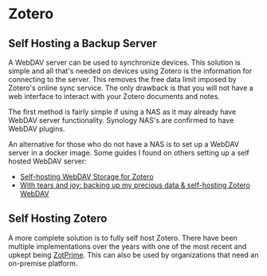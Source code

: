 # Zotero

## Self Hosting a Backup Server

A WebDAV server can be used to synchronize devices. This solution is simple and all that's needed on devices using Zotero is the information for connecting to the server. This removes the free data limit imposed by Zotero's online sync service. The only drawback is that you will not have a web interface to interact with your Zotero documents and notes.

The first method is fairly simple if using a NAS as it may already have WebDAV server functionality. Synology NAS's are confirmed to have WebDAV plugins.

An alternative for those who do not have a NAS is to set up a WebDAV server in a docker image. 
Some guides I found on others setting up a self hosted WebDAV server:
- [Self-hosting WebDAV Storage for Zotero](https://ism.engineer/technotes/self-hosted-zotero.html)
- [With tears and joy: backing up my precious data & self-hosting Zotero WebDAV](https://medium.com/@bbkilboz/with-tears-and-joy-backing-up-my-precious-data-self-hosting-zotero-webdav-cdc6fe707dbd)

## Self Hosting Zotero 

A more complete solution is to fully self host Zotero. There have been multiple implementations over the years with one of the most recent and upkept being [ZotPrime](https://github.com/uniuuu/zotprime). This can also be used by organizations that need an on-premise platform.
